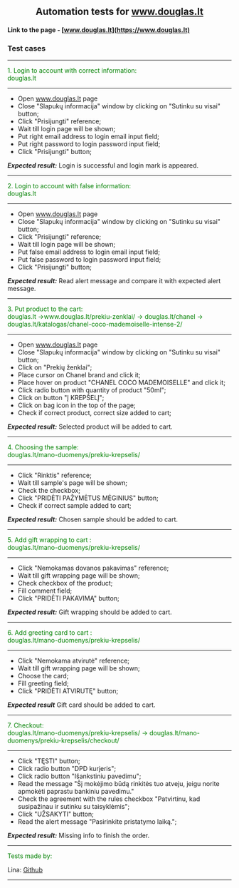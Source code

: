 <h style="text-align:center">

## Automation tests for www.douglas.lt
</h>

#### Link to the page - [www.douglas.lt](https://www.douglas.lt)
### Test cases
***
<p style="color: green">
1. Login to account with correct information: <br> douglas.lt

***


- Open www.douglas.lt page
- Close "Slapukų informacija" window by clicking on "Sutinku su visai" button;
- Click "Prisijungti" reference;
- Wait till login page will be shown;
- Put right email address to login email input field;
- Put right password to login password input field;
- Click "Prisijungti" button;

___Expected result:___  Login is successful and login mark is appeared.
***
<p style="color: green">
2. Login to account with false information: <br> douglas.lt

***


- Open www.douglas.lt page
- Close "Slapukų informacija" window by clicking on "Sutinku su visai" button;
- Click "Prisijungti" reference;
- Wait till login page will be shown;
- Put false email address to login email input field;
- Put false password to login password input field;
- Click "Prisijungti" button;

___Expected result:___  Read alert message and compare it with expected alert message.

***
 <p style="color: green">
3. Put product to the cart: <br> douglas.lt ->www.douglas.lt/prekiu-zenklai/ -> douglas.lt/chanel -> douglas.lt/katalogas/chanel-coco-mademoiselle-intense-2/

***
</p>

- Open www.douglas.lt page
- Close "Slapukų informacija" window by clicking on "Sutinku su visai" button;
- Click on "Prekių ženklai";
- Place cursor on Chanel brand and click it;
- Place hover on product "CHANEL COCO MADEMOISELLE" and click it;
- Click radio button with quantity of product "50ml";
- Click on button "Į KREPŠELĮ";
- Click on bag icon in the top of the page;
- Check if correct product, correct size added to cart;

___Expected result:___ Selected product will be added to cart.

***
<p style="color: green">
4. Choosing the sample: <br> douglas.lt/mano-duomenys/prekiu-krepselis/

***
</p>

- Click "Rinktis" reference;
- Wait till sample's page will be shown;
- Check the checkbox;
- Click "PRIDĖTI PAŽYMĖTUS MĖGINIUS" button;
- Check if correct sample added to cart;

___Expected result:___ Chosen sample should be added to cart.

***
<p style="color: green">
5. Add gift wrapping to cart : <br> douglas.lt/mano-duomenys/prekiu-krepselis/

***
</p>

- Click "Nemokamas dovanos pakavimas" reference;
- Wait till gift wrapping page will be shown;
- Check checkbox of the product;
- Fill comment field;
- Click "PRIDĖTI PAKAVIMĄ" button;

___Expected result:___ Gift wrapping should be added to cart.

***
<p style="color: green">
6. Add greeting card to cart : <br> douglas.lt/mano-duomenys/prekiu-krepselis/

***
</p>

- Click "Nemokama atvirutė" reference;
- Wait till gift wrapping page will be shown;
- Choose the card;
- Fill greeting field;
- Click "PRIDĖTI ATVIRUTĘ" button;

___Expected result___ Gift card should be added to cart.

***
<p style="color: green">
7. Checkout: <br> douglas.lt/mano-duomenys/prekiu-krepselis/ -> douglas.lt/mano-duomenys/prekiu-krepselis/checkout/ 

***
</p>

- Click "TĘSTI" button;
- Click radio button "DPD kurjeris";
- Click radio button "Išankstiniu pavedimu";
- Read the message "Šį mokėjimo būdą rinkitės tuo atveju, jeigu norite apmokėti paprastu bankiniu pavedimu."
- Check the agreement with the rules checkbox "Patvirtinu, kad susipažinau ir sutinku su taisyklėmis";
- Click "UŽSAKYTI" button;
- Read the alert message "Pasirinkite pristatymo laiką.";

___Expected result:___ Missing info to finish the order.

***
<p style="color: green">
Tests made by: 

</p>

Lina: [Github](https://github.com/linajja)
***

